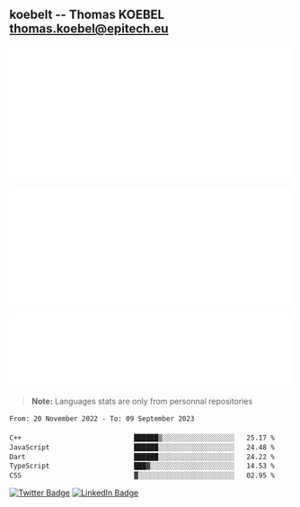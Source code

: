 ## koebelt -- Thomas KOEBEL <thomas.koebel@epitech.eu>

<!-- On github since 2018-->


![Metrics](/metrics.classic.svg)



<!--![Metrics](/metrics.plugin.introduction.repository.svg)-->
![Metrics](/metrics.plugin.isocalendar.svg)



![Metrics](/metrics.plugin.languages.svg)

> **Note:** Languages stats are only from personnal repositories

<!--START_SECTION:waka-->

```txt
From: 20 November 2022 - To: 09 September 2023

C++                            ██████▒░░░░░░░░░░░░░░░░░░   25.17 %
JavaScript                     ██████░░░░░░░░░░░░░░░░░░░   24.48 %
Dart                           ██████░░░░░░░░░░░░░░░░░░░   24.22 %
TypeScript                     ███▓░░░░░░░░░░░░░░░░░░░░░   14.53 %
CSS                            ▓░░░░░░░░░░░░░░░░░░░░░░░░   02.95 %
```

<!--END_SECTION:waka-->

[![Twitter Badge](https://img.shields.io/badge/Twitter-Profile-informational?style=flat&logo=twitter&logoColor=white&color=1CA2F1)](https://twitter.com/jesuis_roux)
[![LinkedIn Badge](https://img.shields.io/badge/LinkedIn-Profile-informational?style=flat&logo=linkedin&logoColor=white&color=0D76A8)](https://www.linkedin.com/in/koebelt/)
